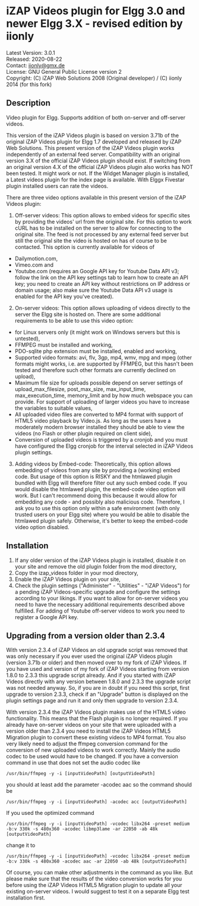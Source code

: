 iZAP Videos plugin for Elgg 3.0 and newer Elgg 3.X - revised edition by iionly
==============================================================================

Latest Version: 3.0.1  
Released: 2020-08-22  
Contact: iionly@gmx.de  
License: GNU General Public License version 2  
Copyright: (C) iZAP Web Solutions 2008 (Original developer) / (C) iionly 2014 (for this fork)


Description
-----------

Video plugin for Elgg. Supports addition of both on-server and off-server videos.

This version of the iZAP Videos plugin is based on version 3.71b of the original iZAP Videos plugin for Elgg 1.7 developed and released by iZAP Web Solutions. This present version of the iZAP Videos plugin works independently of an external feed server. Compatibility with an original version 3.X of the official iZAP Videos plugin should exist. If switching from an original version 4.X of the official iZAP Videos plugin also works has NOT been tested. It might work or not. If the Widget Manager plugin is installed, a Latest videos plugin for the index page is available. With Elggx Fivestar plugin installed users can rate the videos.


There are three video options available in this present version of the iZAP Videos plugin:

1. Off-server videos: This option allows to embed videos for specific sites by providing the videos' url from the original site. For this option to work cURL has to be installed on the server to allow for connecting to the original site. The feed is not processed by any external feed server but still the original site the video is hosted on has of course to be contacted. This option is currently available for videos of
  - Dailymotion.com,
  - Vimeo.com and
  - Youtube.com (requires an Google API key for Youtube Data API v3; follow the link on the API key settings tab to learn how to create an API key; you need to create an API key without restrictions on IP address or domain usage; also make sure the Youtube Data API v3 usage is enabled for the API key you've created).

2. On-server videos: This option allows uploading of videos directly to the server the Elgg site is hosted on. There are some additional requirements to be able to use this video option:
  - for Linux servers only (it might work on Windows servers but this is untested),
  - FFMPEG must be installed and working,
  - PDO-sqlite php extension must be installed, enabled and working,
  - Supported video formats: avi, flv, 3gp, mp4, wmv, mpg and mpeg (other formats might works, i.e. are supported by FFMPEG, but this hasn't been tested and therefore such other formats are currently declined on upload),
  - Maximum file size for uploads possible depend on server settings of upload_max_filesize, post_max_size, max_input_time, max_execution_time, memory_limit and by how much webspace you can provide. For support of uploading of larger videos you have to increase the variables to suitable values,
  - All uploaded video files are converted to MP4 format with support of HTML5 video playback by Video.js. As long as the users have a moderately modern browser installed they should be able to view the videos (no Flash or other plugin required on client side),
  - Conversion of uploaded videos is triggered by a cronjob and you must have configured the Elgg cronjob for the interval selected in iZAP Videos plugin settings.

3. Adding videos by Embed-code: Theoretically, this option allows embedding of videos from any site by providing a (working) embed code. But usage of this option is RISKY and the htmlawed plugin bundled with Elgg will therefore filter out any such embed code. If you would disable the htmlawed plugin, the embed-code video option will work. But I can't recommend doing this because it would allow for embedding any code - and possibly also malicious code. Therefore, I ask you to use this option only within a safe environment (with only trusted users on your Elgg site) where you would be able to disable the htmlawed plugin safely. Otherwise, it's better to keep the embed-code video option disabled.


Installation
------------

1. If any older version of the iZAP Videos plugin is installed, disable it on your site and remove the old plugin folder from the mod directory,
2. Copy the izap_videos folder in your mod directory,
3. Enable the iZAP Videos plugin on your site,
4. Check the plugin settings ("Administer" - "Utilities" - "iZAP Videos") for a pending iZAP Videos-specific upgrade and configure the settings according to your likings. If you want to allow for on-server videos you need to have the necessary additional requirements described above fulfilled. For adding of Youtube off-server videos to work you need to register a Google API key.


Upgrading from a version older than 2.3.4
-----------------------------------------

With version 2.3.4 of iZAP Videos an old upgrade script was removed that was only necessary if you ever used the original iZAP Videos plugin (version 3.71b or older) and then moved over to my fork of iZAP Videos. If you have used and version of my fork of iZAP Videos starting from version 1.8.0 to 2.3.3 this upgrade script already. And if you started with iZAP Videos directly with any version between 1.8.0 and 2.3.3 the upgrade script was not needed anyway. So, if you are in doubt if you need this script, first upgrade to version 2.3.3, check if an "Upgrade" button is displayed on the plugin settings page and run it and only then upgrade to version 2.3.4.

With version 2.3.4 the iZAP Videos plugin makes use of the HTML5 video functionality. This means that the Flash plugin is no longer required. If you already have on-server videos on your site that were uploaded with a version older than 2.3.4 you need to install the iZAP Videos HTML5 Migration plugin to convert these existing videos to MP4 format. You also very likely need to adjust the ffmpeg conversion command for the conversion of new uploaded videos to work correctly. Mainly the audio codec to be used would have to be changed. If you have a conversion command in use that does not set the audio codec like
```
/usr/bin/ffmpeg -y -i [inputVideoPath] [outputVideoPath]
```
you should at least add the parameter -acodec aac so the command should be
```
/usr/bin/ffmpeg -y -i [inputVideoPath] -acodec acc [outputVideoPath]
```
If you used the optimized command 
```
/usr/bin/ffmpeg -y -i [inputVideoPath] -vcodec libx264 -preset medium -b:v 330k -s 480x360 -acodec libmp3lame -ar 22050 -ab 48k [outputVideoPath] 
```
change it to
```
/usr/bin/ffmpeg -y -i [inputVideoPath] -vcodec libx264 -preset medium -b:v 330k -s 480x360 -acodec aac -ar 22050 -ab 48k [outputVideoPath]
```
Of course, you can make other adjustments in the command as you like. But please make sure that the results of the video conversion works for you before using the iZAP Videos HTML5 Migration plugin to update all your existing on-server videos. I would suggest to test it on a separate Elgg test installation first.
